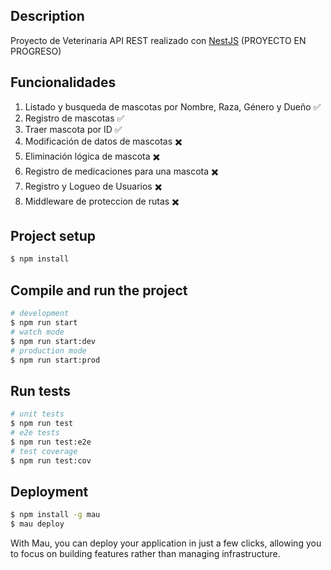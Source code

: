 ## Description
Proyecto de Veterinaria API REST realizado con [NestJS](https://nestjs.com/)
(PROYECTO EN PROGRESO)

## Funcionalidades
1. Listado y busqueda de mascotas por Nombre, Raza, Género y Dueño ✅
2. Registro de mascotas ✅
3. Traer mascota por ID ✅
4. Modificación de datos de mascotas ✖️
5. Eliminación lógica de mascota ✖️
6. Registro de medicaciones para una mascota ✖️
7. Registro y Logueo de Usuarios ✖️
8. Middleware de proteccion de rutas ✖️


## Project setup
```bash
$ npm install
```

## Compile and run the project
```bash
# development
$ npm run start
# watch mode
$ npm run start:dev
# production mode
$ npm run start:prod
```

## Run tests
```bash
# unit tests
$ npm run test
# e2e tests
$ npm run test:e2e
# test coverage
$ npm run test:cov
```

## Deployment
```bash
$ npm install -g mau
$ mau deploy
```
With Mau, you can deploy your application in just a few clicks, allowing you to focus on building features rather than managing infrastructure.
